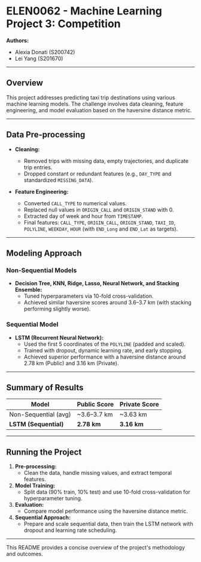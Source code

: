 # ELEN0062 - Machine Learning Project 3: Competition

**Authors:**  
- Alexia Donati (S200742)  
- Lei Yang (S201670)

---

## Overview

This project addresses predicting taxi trip destinations using various machine learning models. The challenge involves data cleaning, feature engineering, and model evaluation based on the haversine distance metric.

---

## Data Pre-processing

- **Cleaning:**  
  - Removed trips with missing data, empty trajectories, and duplicate trip entries.
  - Dropped constant or redundant features (e.g., `DAY_TYPE` and standardized `MISSING_DATA`).
  
- **Feature Engineering:**  
  - Converted `CALL_TYPE` to numerical values.
  - Replaced null values in `ORIGIN_CALL` and `ORIGIN_STAND` with 0.
  - Extracted day of week and hour from `TIMESTAMP`.
  - Final features: `CALL_TYPE`, `ORIGIN_CALL`, `ORIGIN_STAND`, `TAXI_ID`, `POLYLINE`, `WEEKDAY`, `HOUR` (with `END_Long` and `END_Lat` as targets).

---

## Modeling Approach

### Non-Sequential Models
- **Decision Tree, KNN, Ridge, Lasso, Neural Network, and Stacking Ensemble:**  
  - Tuned hyperparameters via 10-fold cross-validation.
  - Achieved similar haversine scores around 3.6–3.7 km (with stacking performing slightly worse).

### Sequential Model
- **LSTM (Recurrent Neural Network):**  
  - Used the first 5 coordinates of the `POLYLINE` (padded and scaled).
  - Trained with dropout, dynamic learning rate, and early stopping.
  - Achieved superior performance with a haversine distance around 2.78 km (Public) and 3.16 km (Private).

---

## Summary of Results

| **Model**            | **Public Score** | **Private Score** |
|----------------------|------------------|-------------------|
| Non-Sequential (avg)| ~3.6–3.7 km      | ~3.63 km          |
| **LSTM (Sequential)**| **2.78 km**      | **3.16 km**       |

---

## Running the Project

1. **Pre-processing:**  
   - Clean the data, handle missing values, and extract temporal features.
2. **Model Training:**  
   - Split data (90% train, 10% test) and use 10-fold cross-validation for hyperparameter tuning.
3. **Evaluation:**  
   - Compare model performance using the haversine distance metric.
4. **Sequential Approach:**  
   - Prepare and scale sequential data, then train the LSTM network with dropout and learning rate scheduling.

---

This README provides a concise overview of the project's methodology and outcomes.
